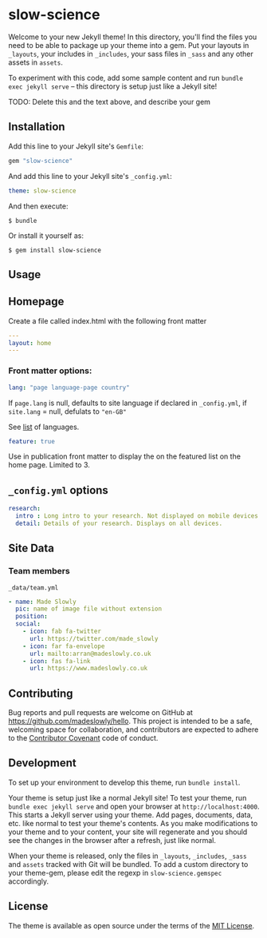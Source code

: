 # slow-science

Welcome to your new Jekyll theme! In this directory, you'll find the files you need to be able to package up your theme into a gem. Put your layouts in `_layouts`, your includes in `_includes`, your sass files in `_sass` and any other assets in `assets`.

To experiment with this code, add some sample content and run `bundle exec jekyll serve` – this directory is setup just like a Jekyll site!

TODO: Delete this and the text above, and describe your gem


## Installation

Add this line to your Jekyll site's `Gemfile`:

```ruby
gem "slow-science"
```

And add this line to your Jekyll site's `_config.yml`:

```yaml
theme: slow-science
```

And then execute:

    $ bundle

Or install it yourself as:

    $ gem install slow-science

## Usage

## Homepage

Create a file called index.html with the following front matter

```yaml
---
layout: home
---
```

### Front matter options:

```yaml
lang: "page language-page country"
```
If `page.lang` is null, defaults to site language if declared in `_config.yml`, if `site.lang` = null, defulats to `"en-GB"`

See [list](https://www.w3schools.com/tags/ref_language_codes.asp) of languages.

```yaml
feature: true
```
Use in publication front matter to display the on the featured list on the home page. Limited to 3.

## `_config.yml` options


```yaml
research:
  intro : Long intro to your research. Not displayed on mobile devices.
  detail: Details of your research. Displays on all devices.
```


## Site Data

### Team members

`_data/team.yml`

```yaml
- name: Made Slowly
  pic: name of image file without extension
  position:
  social:
    - icon: fab fa-twitter
      url: https://twitter.com/made_slowly
    - icon: far fa-envelope
      url: mailto:arran@madeslowly.co.uk
    - icon: fas fa-link
      url: https://www.madeslowly.co.uk

```

## Contributing

Bug reports and pull requests are welcome on GitHub at https://github.com/madeslowly/hello. This project is intended to be a safe, welcoming space for collaboration, and contributors are expected to adhere to the [Contributor Covenant](http://contributor-covenant.org) code of conduct.

## Development

To set up your environment to develop this theme, run `bundle install`.

Your theme is setup just like a normal Jekyll site! To test your theme, run `bundle exec jekyll serve` and open your browser at `http://localhost:4000`. This starts a Jekyll server using your theme. Add pages, documents, data, etc. like normal to test your theme's contents. As you make modifications to your theme and to your content, your site will regenerate and you should see the changes in the browser after a refresh, just like normal.

When your theme is released, only the files in `_layouts`, `_includes`, `_sass` and `assets` tracked with Git will be bundled.
To add a custom directory to your theme-gem, please edit the regexp in `slow-science.gemspec` accordingly.

## License

The theme is available as open source under the terms of the [MIT License](https://opensource.org/licenses/MIT).
